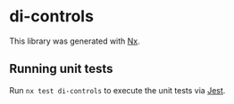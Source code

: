 # di-controls

This library was generated with [Nx](https://nx.dev).

## Running unit tests

Run `nx test di-controls` to execute the unit tests via [Jest](https://jestjs.io).
